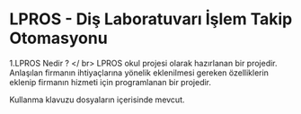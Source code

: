 # LPROS - Diş Laboratuvarı İşlem Takip Otomasyonu

1.LPROS Nedir ? </ br>
LPROS okul projesi olarak hazırlanan bir projedir. Anlaşılan firmanın ihtiyaçlarına yönelik eklenilmesi gereken özelliklerin eklenip firmanın hizmeti için programlanan bir projedir.

Kullanma klavuzu dosyaların içerisinde mevcut.
